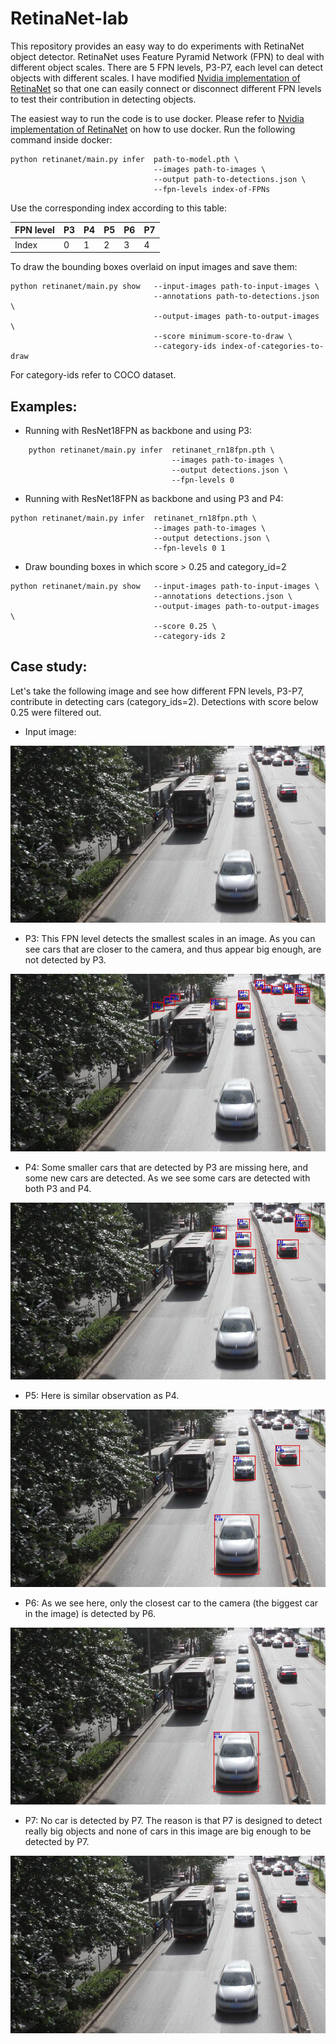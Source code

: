 # RetinaNet-lab

This repository provides an easy way to do experiments with RetinaNet object detector. RetinaNet uses Feature Pyramid
Network (FPN) to deal with different object scales. There are 5 FPN levels, P3-P7, each level can detect objects with
different scales. I have modified [Nvidia implementation of RetinaNet](https://github.com/NVIDIA/retinanet-examples)
so that one can easily connect or disconnect different FPN levels to test their contribution in detecting objects.

The easiest way to run the code is to use docker. Please refer to [Nvidia implementation of RetinaNet](https://github.com/NVIDIA/retinanet-examples)
on how to use docker. Run the following command inside docker:
```
python retinanet/main.py infer  path-to-model.pth \
                                --images path-to-images \
                                --output path-to-detections.json \
                                --fpn-levels index-of-FPNs
```

Use the corresponding index according to this table:

| FPN level |P3 | P4 | P5 | P6 | P7 |
|---|---|---|---|---|---|
| Index | 0 | 1 | 2 | 3 | 4 |

To draw the bounding boxes overlaid on input images and save them:  
```  
python retinanet/main.py show   --input-images path-to-input-images \
                                --annotations path-to-detections.json \
                                --output-images path-to-output-images \
                                --score minimum-score-to-draw \
                                --category-ids index-of-categories-to-draw
```

For category-ids refer to COCO dataset.

## Examples:
* Running with ResNet18FPN as backbone and using P3:
```
    python retinanet/main.py infer  retinanet_rn18fpn.pth \
                                    --images path-to-images \
                                    --output detections.json \
                                    --fpn-levels 0
```

* Running with ResNet18FPN as backbone and using P3 and P4:
```
python retinanet/main.py infer  retinanet_rn18fpn.pth \
                                --images path-to-images \
                                --output detections.json \
                                --fpn-levels 0 1
```

* Draw bounding boxes in which score > 0.25 and category_id=2
```
python retinanet/main.py show   --input-images path-to-input-images \
                                --annotations detections.json \
                                --output-images path-to-output-images \
                                --score 0.25 \
                                --category-ids 2
```

## Case study:
Let's take the following image and see how different FPN levels, P3-P7, contribute in detecting cars (category_ids=2).
Detections with score below 0.25 were filtered out.

* Input image:
  
![input image](images/img00084.jpg)

* P3: This FPN level detects the smallest scales in an image. As you can see cars that are closer to the camera, and
  thus appear big enough, are not detected by P3.

![output image using P3](images/img00084_fpn0.jpg)

* P4: Some smaller cars that are detected by P3 are missing here, and some new cars are detected. As we see some cars
  are detected with both P3 and P4. 

![output image using P4](images/img00084_fpn1.jpg)

* P5: Here is similar observation as P4. 

![output image using P5](images/img00084_fpn2.jpg)

* P6: As we see here, only the closest car to the camera (the biggest car in the image) is detected by P6.

![output image using P6](images/img00084_fpn3.jpg)

* P7: No car is detected by P7. The reason is that P7 is designed to detect really big objects and none of cars in this
  image are big enough to be detected by P7. 

![output image using P7](images/img00084_fpn4.jpg)

